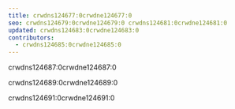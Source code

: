 ```yaml
---
title: crwdns124677:0crwdne124677:0
seo: crwdns124679:0crwdne124679:0 crwdns124681:0crwdne124681:0
updated: crwdns124683:0crwdne124683:0
contributors:
  - crwdns124685:0crwdne124685:0
---
```


crwdns124687:0crwdne124687:0

crwdns124689:0crwdne124689:0

crwdns124691:0crwdne124691:0
